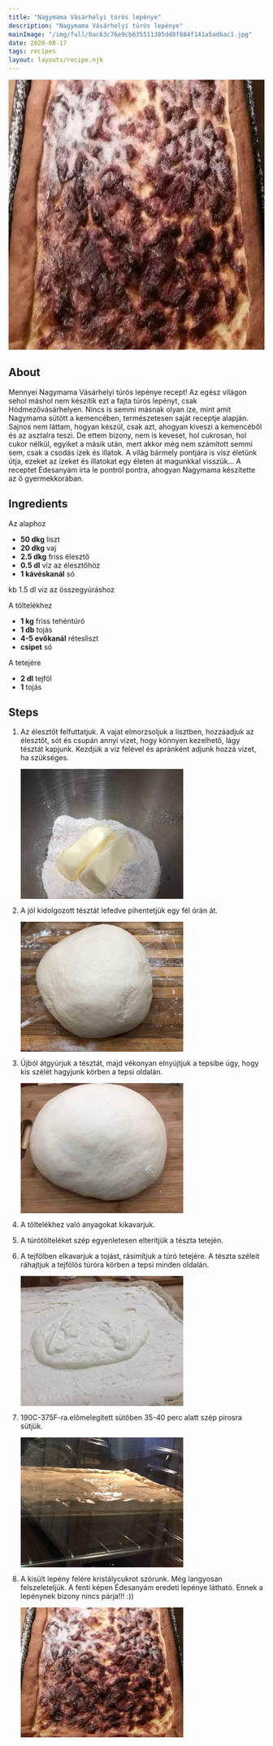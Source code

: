 ```yaml
---
title: "Nagymama Vásárhelyi túrós lepénye"
description: "Nagymama Vásárhelyi túrós lepénye"
mainImage: "/img/full/0ac63c76e9cb635511385dd8f884f141a5ad6ac1.jpg"
date: 2020-08-17
tags: recipes
layout: layouts/recipe.njk
---
```

                        
<p align="center"><a href="https://cookpad.com/hu/receptek/12580764-nagymama-vasarhelyi-turos-lepenye" rel="Recipe source page"><img width="751" height="532" src="/img/full/0ac63c76e9cb635511385dd8f884f141a5ad6ac1.jpg"/></a></p>

## About
Mennyei Nagymama Vásárhelyi túrós lepénye recept! Az egész világon sehol máshol nem készítik ezt a fajta túrós lepényt, csak Hódmezővásárhelyen. Nincs is semmi másnak olyan íze, mint amit Nagymama sütött a kemencében, természetesen saját receptje alapján. Sajnos nem láttam, hogyan készül,  csak azt, ahogyan kiveszi a kemencéből és az asztalra teszi. De ettem bizony, nem is keveset, hol cukrosan, hol cukor nélkül, egyiket a másik után, mert akkor még nem számított semmi sem, csak a csodás  ízek és illatok. A világ bármely pontjára is visz életünk útja, ezeket az ízeket és illatokat egy életen át magunkkal visszük... A receptet Édesanyám írta le pontról pontra, ahogyan Nagymama készítette az ő gyermekkorában.

>  

## Ingredients

Az alaphoz
* **50 dkg** liszt
* **20 dkg** vaj
* **2.5 dkg** friss élesztő
* **0.5 dl** víz az élesztőhöz
* **1 kávéskanál** só

kb 1.5 dl viz az összegyúráshoz

A töltelékhez
* **1 kg** friss tehéntúró
* **1 db** tojás
* **4-5 evőkanál** rétesliszt
* **csipet** só

A tetejére
* **2 dl** tejföl
* **1** tojás

## Steps

1. Az élesztőt felfuttatjuk. A vajat elmorzsoljuk a lisztben, hozzáadjuk az élesztőt, sót és csupán annyi vizet, hogy könnyen kezelhető, lágy tésztát kapjunk. Kezdjük a viz felével és apránként adjunk hozzá vizet, ha szükséges.
 
    <p><img width="320" height="256" align="left" src="/img/full/94543557f9f193e5ef5db1e682f0fd914d0e995c.jpg"/></p><div style="clear: both"/>

2. A jól kidolgozott tésztát lefedve pihentetjük egy fél órán át.
 
    <p><img width="320" height="256" align="left" src="/img/full/2990ccd9e51e60cde3a765bc780b4bb0f5891033.jpg"/></p><div style="clear: both"/>

3. Újból átgyúrjuk a tésztát, majd vékonyan elnyújtjuk a tepsibe úgy, hogy kis szélét hagyjunk körben a tepsi oldalán.
 
    <p><img width="320" height="256" align="left" src="/img/full/e00550e71078fb163d16a8c950d4ef64bb7308c9.jpg"/></p><div style="clear: both"/>

4. A töltelékhez való anyagokat kikavarjuk.
 
    <div style="clear: both"/>

5. A túrótölteléket szép egyenletesen elterítjük a tészta tetején.
 
    <div style="clear: both"/>

6. A tejfölben elkavarjuk a tojást, rásimítjuk a túró tetejére. A tészta széleit ráhajtjuk a tejfölös túróra körben a tepsi minden oldalán.
 
    <p><img width="320" height="256" align="left" src="/img/full/5384789040dfc7dcc3473ec80a744a0d66e06d35.jpg"/></p><div style="clear: both"/>

7. 190C-375F-ra.előmelegített sütőben 35-40 perc alatt szép pirosra sütjük.
 
    <p><img width="320" height="256" align="left" src="/img/full/62263fd937cee6fe2ff7a0955057afeab0dfc59d.jpg"/></p><div style="clear: both"/>

8. A kisült lepény felére kristálycukrot szórunk. Még langyosan felszeleteljük. A fenti képen Édesanyám eredeti lepénye látható. Ennek a lepénynek bizony nincs párja!!! :))
 
    <p><img width="320" height="256" align="left" src="/img/full/1b474c6756e0e921f4a70d7b30851c46003aabdb.jpg"/></p><div style="clear: both"/>

